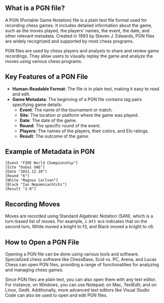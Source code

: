 ## What is a PGN file?

A PGN (Portable Game Notation) file is a plain text file format used for recording chess games. It includes detailed information about the game, such as the moves played, the players' names, the event, the date, and other relevant metadata. Created in 1993 by Steven J. Edwards, PGN files are widely recognized and supported by most chess programs.

PGN files are used by chess players and analysts to share and review game recordings. They allow users to visually replay the game and analyze the moves using various chess programs.

## Key Features of a PGN File

-   **Human-Readable Format**: The file is in plain text, making it easy to read and edit.
-   **Game Metadata**: The beginning of a PGN file contains tag pairs specifying game details:
    -   **Event**: The name of the tournament or match.
    -   **Site**: The location or platform where the game was played.
    -   **Date**: The date of the game.
    -   **Round**: The specific round of the event.
    -   **Players**: The names of the players, their colors, and Elo ratings.
    -   **Result**: The outcome of the game.

## Example of Metadata in PGN

```
[Event "FIDE World Championship"]
[Site "Dubai UAE"]
[Date "2021.12.10"]
[Round "6"]
[White "Magnus Carlsen"]
[Black "Ian Nepomniachtchi"]
[Result "1-0"]
```

## Recording Moves

Moves are recorded using Standard Algebraic Notation (SAN), which is a turn-based list of moves. For example, `2.Nf3 Nc6` indicates that on the second turn, White moved a knight to f3, and Black moved a knight to c6.

## How to Open a PGN File

Opening a PGN file can be done using various tools and software. Specialized chess software like ChessBase, Scid vs. PC, Arena, and Lucas Chess can open PGN files, providing a range of functionalities for analyzing and managing chess games.

Since PGN files are plain text, you can also open them with any text editor. For instance, on Windows, you can use Notepad; on Mac, TextEdit; and on Linux, Gedit. Additionally, more advanced text editors like Visual Studio Code can also be used to open and edit PGN files.
